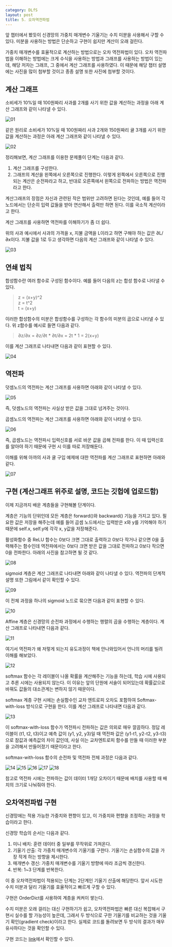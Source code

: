 ```yaml
---
category: DLfS
layout: post
title: 5. 오차역전파법
---
```

앞 챕터에서 봤듯이 신경망의 가중치 매개변수 기울기는 수치 미분을 사용해서 구할 수 있다. 미분을 사용하는 방법은 단순하고 구현이 쉽지만 계산이 오래 걸린다.

가중치 매개변수를 효율적으로 계산하는 방법으로는 오차 역전파법이 있다. 
오차 역전파법을 이해하는 방법에는 크게 수식을 사용하는 방법과 그래프를 사용하는 방법이 있는데, 해당 저자는 그래프, 그 중에서 계산 그래프를 사용하였다.
이 때문에 해당 챕터 설명에는 사진을 많이 첨부할 것이고 종종 설명 또한 사진에 첨부할 것이다.

## 계산 그래프

소비세가 10%일 때 100원짜리 사과를 2개를 사기 위한 값을 계산하는 과정을 아래 계산 그래프와 같이 나타낼 수 있다.

![01](https://gityunjae.github.io/images/Chap05/01.JPG)

같은 원리로 소비세가 10%일 때 100원짜리 사과 2개와 150원짜리 귤 3개를 사기 위한 값을 계산하는 과정은 아래 계산 그래프와 같이 나타낼 수 있다.

![02](https://gityunjae.github.io/images/Chap05/02.JPG)

정리해보면, 계산 그래프를 이용한 문제풀이 단계는 다음과 같다.
1. 계산 그래프를 구성한다.
2. 그래프의 계산을 왼쪽에서 오른쪽으로 진행한다.
이렇게 왼쪽에서 오른쪽으로 진행되는 계산은 순전파라고 하고, 반대로 오른쪽에서 왼쪽으로 전파하는 방법은 역전파라고 한다.

계산그래프의 장점은 자신과 관련된 작은 범위만 고려하면 된다는 것인데, 예를 들어 각 노드에서는 단순히 입력 값들을 받아 연산해서 출력만 하면 된다. 이를 국소적 계산이라고 한다.

계산 그래프를 사용하면 역전파를 이해하기가 좀 더 쉽다.

위의 사과 예시에서 사과의 가격을 x, 지불 금액을 L이라고 하면 구해야 하는 값은 ∂L/∂x이다. 지불 값을 1로 두고 생각하면 다음의 계산 그래프와 같이 나타낼 수 있다.

![03](https://gityunjae.github.io/images/Chap05/03.JPG)

## 연쇄 법칙

합성함수란 여러 함수로 구성된 함수이다. 예를 들어 다음의 z는 합성 함수로 나타낼 수 있다.
> z = (x+y)^2 <br>
> z = t^2 <br>
> t = (x+y) <br>

이러한 합성함수의 미분은 합성함수를 구성하는 각 함수의 미분의 곱으로 나타낼 수 있다. 위 z함수를 예시로 들면 다음과 같다.
> ∂z/∂x = ∂z/∂t * ∂t/∂x = 2t * 1 = 2(x+y) <br>

이를 계산 그래프로 나타내면 다음과 같이 표현할 수 있다.

![04](https://gityunjae.github.io/images/Chap05/04.JPG)

## 역전파

덧셈노드의 역전파는 계산 그래프를 사용하면 아래와 같이 나타낼 수 있다.

![05](https://gityunjae.github.io/images/Chap05/05.JPG)

즉, 덧셈노드의 역전파는 사실상 받은 값을 그대로 넘겨주는 것이다.

곱셈노드의 역전파는 계산 그래프를 사용하면 아래와 같이 나타낼 수 있다.

![06](https://gityunjae.github.io/images/Chap05/06.JPG)

즉, 곱셈노드는 역전파시 입력신호를 서로 바꾼 값을 곱해 전파를 한다. 이 때 입력신호를 알아야 하기 때문에 구현 시 이를 따로 저장해둔다.

이해를 위해 아까의 사과 귤 구입 예제에 대한 역전파를 계산 그래프로 표현하면 아래와 같다.

![07](https://gityunjae.github.io/images/Chap05/07.JPG)

## 구현 (계산그래프 위주로 설명, 코드는 깃헙에 업로드함)
이제 지금까지 배운 계층들을 구현해볼 단계이다.

계층은 기능의 단위인데 모든 계층은 forward()와 backward() 기능을 가지고 있다. 필요한 값은 저장을 해주는데 예를 들어 곱셈 노드에서는 입력받은 x와 y를 기억해야 하기 때문에 self.x, self.y에 각각 x, y값을 저장해준다.

활성화함수 중 ReLU 함수는 0보다 크면 그대로 출력하고 0보다 작거나 같으면 0을 출력해주는 함수인데 역전파에서는 0보다 크면 받은 값을 그대로 전파하고 0보다 작으면 0을 전파한다. 아래의 사진을 참고하면 될 것 같다.

![08](https://gityunjae.github.io/images/Chap05/08.JPG)

sigmoid 계층은 계산 그래프로 나타내면 아래와 같이 나타낼 수 있다. 역전파의 단계적 설명 또한 그림에서 같이 확인할 수 있다.

![09](https://gityunjae.github.io/images/Chap05/09.JPG)

이 전체 과정을 하나의 sigmoid 노드로 묶으면 다음과 같이 표현할 수 있다.

![10](https://gityunjae.github.io/images/Chap05/10.JPG)

Affine 계층은 신경망의 순전파 과정에서 수행하는 행렬의 곱을 수행하는 계층이다. 계산 그래프로 나타내면 다음과 같다. 

![11](https://gityunjae.github.io/images/Chap05/11.JPG)

여기서 역전파가 왜 저렇게 되는지 유도과정이 책에 안나와있어서 언니의 머리를 빌려 이해를 해보았다.

![12](https://gityunjae.github.io/images/Chap05/12.JPG)

softmax 함수는 각 레이블이 나올 확률을 계산해주는 기능을 하는데, 학습 시에 사용되고 추론 시에는 사용되지 않는다. 이 이유는 앞의 단원에 서술이 되어있는데 확률값으로 바꿔도 값들의 대소관계는 변하지 않기 때문이다.

softmax 계층 구현 시에는 손실함수인 교차 엔트로피 오차도 포함하여 Softmax-with-loss 방식으로 구현을 한다. 이를 계산 그래프로 나타내면 다음과 같다.

![13](https://gityunjae.github.io/images/Chap05/13.JPG)

이 softmax-with-loss 함수가 역전파시 전파하는 값은 의외로 매우 깔끔하다. 정답 레이블이 (t1, t2, t3)이고 예측 값이 (y1, y2, y3)일 때 역전파 값은 (y1-t1, y2-t2, y3-t3)으로 참값과 예측값의 차이 값인데, 사실 이는 교차엔트로피 함수를 만들 때 이러한 부분을 고려해서 만들어졌기 때문이라고 한다.

softmax-with-loss 함수의 순전파 및 역전파 전체 과정은 다음과 같다.

![14](https://gityunjae.github.io/images/Chap05/14.JPG)
![15](https://gityunjae.github.io/images/Chap05/15.JPG)
![16](https://gityunjae.github.io/images/Chap05/16.JPG)
![17](https://gityunjae.github.io/images/Chap05/17.JPG)
![18](https://gityunjae.github.io/images/Chap05/18.JPG)

참고로 역전파 시에는 전파하는 값이 데이터 1개당 오차이기 때문에 배치를 사용할 때 배치의 크기로 나눠줘야 한다.

## 오차역전파법 구현
신경망에는 적용 가능한 가중치와 편향이 있고, 이 가중치와 편향을 조정하는 과정을 학습이라고 한다.

신경망 학습의 순서는 다음과 같다.

1. 미니 배치: 훈련 데이터 중 일부를 무작위로 가져온다.
2. 기울기 산출: 각 가중치 매개변수의 기울기를 구한다. 기울기는 손실함수의 값을 가장 작게 하는 방향을 제시한다.
3. 매개변수 갱신: 가중치 매개변수를 기울기 방향에 따라 조금씩 갱신한다.
4. 반복: 1~3 단계를 반복한다.

이 중 오차역전파법이 적용되는 단계는 2단계인 기울기 산출에 해당한다. 앞서 시도한 수치 미분과 달리 기울기를 효율적이고 빠르게 구할 수 있다.

구현은 OrderDict를 사용하여 계층을 켜켜이 쌓는다. 

수치 미분은 오래 걸리는 대신 구현하기가 쉽고, 오차역전파법은 빠른 대신 복잡해서 구현시 실수를 할 가능성이 높은데, 그래서 두 방식으로 구한 기울기를 비교하는 것을 기울기 확인(gradient check)이라고 한다. 
실제로 코드를 돌려보면 두 방식의 결과가 매우 유사하다는 것을 확인할 수 있다.

구현 코드는 <a href=”https://github.com/gityunjae/DLfromScratch1/tree/main/Chap05%20Back%20Prop”>link</a>에서 확인할 수 있다.
